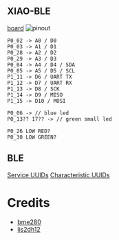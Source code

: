 ## XIAO-BLE

[board](https://wiki.seeedstudio.com/XIAO_BLE)
![pinout](https://files.seeedstudio.com/wiki/XIAO-BLE/pinout2.png)


```
P0_02 -> A0 / D0
P0_03 -> A1 / D1
P0_28 -> A2 / D2
P0_29 -> A3 / D3
P0_04 -> A4 / D4 / SDA
P0_05 -> A5 / D5 / SCL
P1_11 -> D6 / UART TX
P1_12 -> D7 / UART RX
P1_13 -> D8 / SCK
P1_14 -> D9 / MISO
P1_15 -> D10 / MOSI

P0_06 -> // blue led
P0_13?? 17?? -> // green small led

P0_26 LOW RED?
P0_30 LOW GREEN?

```

## BLE

[Service UUIDs](https://bitbucket.org/bluetooth-SIG/public/src/main/assigned_numbers/uuids/service_uuids.yaml)
[Characteristic UUIDs](https://bitbucket.org/bluetooth-SIG/public/src/main/assigned_numbers/uuids/characteristic_uuids.yaml)

# Credits
- [bme280](https://github.com/VersBinarii/bme280-rs)
- [lis2dh12](https://github.com/tkeksa/lis2dh12)
